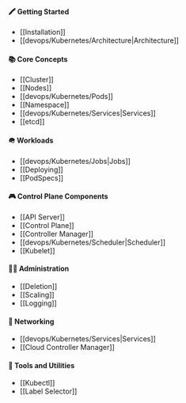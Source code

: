#### 🖍️ Getting Started
- [[Installation]]
- [[devops/Kubernetes/Architecture|Architecture]]

#### 📚 Core Concepts
- [[Cluster]]
- [[Nodes]]
- [[devops/Kubernetes/Pods]]
- [[Namespace]]
- [[devops/Kubernetes/Services|Services]]
- [[etcd]]

#### 🪖 Workloads
- [[devops/Kubernetes/Jobs|Jobs]]
- [[Deploying]]
- [[PodSpecs]]

#### 🎮 Control Plane Components
- [[API Server]]
- [[Control Plane]]
- [[Controller Manager]]
- [[devops/Kubernetes/Scheduler|Scheduler]]
- [[Kubelet]]

#### 👨‍💼 Administration
- [[Deletion]]
- [[Scaling]]
- [[Logging]]

#### 🛜 Networking
- [[devops/Kubernetes/Services|Services]]
- [[Cloud Controller Manager]]

#### 🔨 Tools and Utilities
- [[Kubectl]]
- [[Label Selector]]